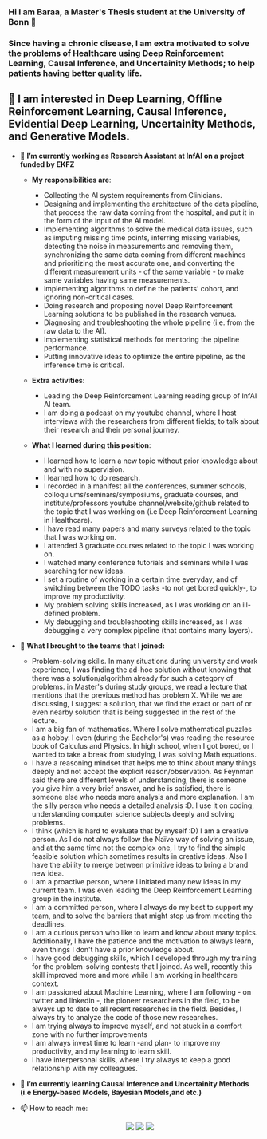 ### Hi I am Baraa, a Master's Thesis student at the University of Bonn 👋 
### Since having a chronic disease, I am extra motivated to solve the problems of Healthcare using Deep Reinforcement Learning, Causal Inference, and Uncertainity Methods; to help patients having better quality life.
## 🤔 I am interested in Deep Learning, Offline Reinforcement Learning, Causal Inference, Evidential Deep Learning, Uncertainity Methods, and Generative Models.
- 🔭 **I’m currently working as Research Assistant at InfAI on a project funded by EKFZ**
    - **My responsibilities are**:
      - Collecting the AI system requirements from Clinicians.
      - Designing and implementing the architecture of the data pipeline, that process the raw data coming from the hospital, and put it in the form of the input of the AI model. 
      - Implementing algorithms to solve the medical data issues, such as imputing missing time points, inferring missing variables, detecting the noise in measurements and removing them, synchronizing the same data coming from different machines and prioritizing the most accurate one, and converting the different measurement units - of the same variable - to make same variables having same measurements.
      - implementing algorithms to define the patients’ cohort, and ignoring non-critical cases.
      - Doing research and proposing novel Deep Reinforcement Learning solutions to be published in the research venues.
      - Diagnosing and troubleshooting the whole pipeline (i.e. from the raw data to the AI).
      - Implementing statistical methods for mentoring the pipeline performance.
      - Putting innovative ideas to optimize the entire pipeline, as the inference time is critical.

     - **Extra activities**:
        - Leading the Deep Reinforcement Learning reading group of InfAI AI team.
        - I am doing a podcast on my youtube channel, where I host interviews with the researchers from different fields; to talk about their research and their personal journey.
     - **What I learned during this position**:
       - I learned how to learn a new topic without prior knowledge about and with no supervision.
       - I learned how to do research.
       - I recorded in a manifest all the conferences, summer schools, colloquiums/seminars/symposiums, graduate courses, and institute/professors youtube channel/website/github related to the topic that I was working on (i.e Deep Reinforcement Learning in Healthcare).
       - I have read many papers and many surveys related to the topic that I was working on.
       - I attended 3 graduate courses related to the topic I was working on.
       - I watched many conference tutorials and seminars while I was searching for new ideas.
       - I set a routine of working in a certain time everyday, and of switching between the TODO tasks -to not get bored quickly-, to improve my productivity.
       - My problem solving skills increased, as I was working on an ill-defined problem.
       - My debugging and troubleshooting skills increased, as I was debugging a very complex pipeline (that contains many layers).
- 💪 **What I brought to the teams that I joined:**
    - Problem-solving skills. In many situations during university and work experience, I was finding the ad-hoc solution without knowing that there was a solution/algorithm already for such a category of problems. 
    in Master's during study groups, we read a lecture that mentions that the previous method has problem X. While we are discussing, I suggest a solution, that we find the exact or part of or even nearby solution that is being suggested in the rest of the lecture.
    - I am a big fan of mathematics. Where I solve mathematical puzzles as a hobby. I even (during the Bachelor's) was reading the resource book of Calculus and Physics. In high school, when I got bored, or I wanted to take a break from studying, I was solving Math equations.
    - I have a reasoning mindset that helps me to think about many things deeply and not accept the explicit reason/observation. As Feynman said there are different levels of understanding, there is someone you give him a very brief answer, and he is satisfied, there is someone else who needs more analysis and more explanation. I am the silly person who needs a detailed analysis :D. I use it on coding, understanding computer science subjects deeply and solving problems.
    - I think (which is hard to evaluate that by myself :D) I am a creative person. As I do not always follow the Naïve way of solving an issue, and at the same time not the complex one, I try to find the simple feasible solution which sometimes results in creative ideas. Also I have the ability to merge between primitive ideas to bring a brand new idea.
    - I am a proactive person, where I initiated many new ideas in my current team. I was even leading the Deep Reinforcement Learning group in the institute.
    - I am a committed person, where I always do my best to support my team, and to solve the barriers that might stop us from meeting the deadlines. 
    - I am a curious person who like to learn and know about many topics. Additionally, I have the patience and the motivation to always learn, even things I don't have a prior knowledge about.
    - I have good debugging skills, which I developed through my training for the problem-solving contests that I joined. As well, recently this skill improved more and more while I am working in healthcare context.
    - I am passioned about Machine Learning, where I am following - on twitter and linkedin -, the pioneer researchers in the field, to be always up to date to all recent researches in the field. Besides, I always try to analyze the code of those new researches.
    - I am trying always to improve myself, and not stuck in a comfort zone with no further improvements
    - I am always invest time to learn -and plan- to improve my productivity, and my learning to learn skill.
    - I have interpersonal skills, where I try always to keep a good relationship with my colleagues.``


 - 🌱 **I’m currently learning Causal Inference and Uncertainity Methods (i.e Energy-based Models, Bayesian Models,and etc.)**
 - 📫 How to reach me: <p align="center">
    <a href="https://medium.com/@baraa.alaa.eldin"><img src="https://img.shields.io/badge/Medium-12100E?style=flat&logo=medium&logoColor=white"/></a>
    <a href="https://www.linkedin.com/in/baraa-hassan-9899688a/"><img src="https://img.shields.io/badge/linkedin-%230177B5?style=flat&logo=linkedin&logoColor=white"/></a>
    <a href="https://www.youtube.com/channel/UCDdVyigEmOPrTuUTCf64yAA"><img src="https://img.shields.io/badge/youtube-%23FF0000?style=flat&logo=youtube&logoColor=white"/></a>
  </p>

<!--
<a href="https://twitter.com/bezy92"><img src="https://img.shields.io/badge/twitter-%231FA1F1?style=flat&logo=twitter&logoColor=white"/></a>
**baraaHassan/baraaHassan** is a ✨ _special_ ✨ repository because its `README.md` (this file) appears on your GitHub profile.

Here are some ideas to get you started:

- 🔭 I’m currently working on ...
- 🌱 I’m currently learning ...
- 👯 I’m looking to collaborate on ...
- 🤔 I’m looking for help with ...
- 💬 Ask me about ...
- 📫 How to reach me: ...
- 😄 Pronouns: ...
- ⚡ Fun fact: ...
-->
